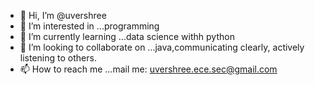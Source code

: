 - 👋 Hi, I’m @uvershree
- 👀 I’m interested in ...programming
- 🌱 I’m currently learning ...data science withh python
- 💞️ I’m looking to collaborate on ...java,communicating clearly, actively listening to others.
- 📫 How to reach me ...mail me: uvershree.ece.sec@gmail.com

<!---
uvershree/uvershree is a ✨ special ✨ repository because its `README.md` (this file) appears on your GitHub profile.
You can click the Preview link to take a look at your changes.
--->

